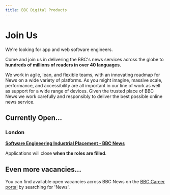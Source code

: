 ```yaml
---
title: BBC Digital Products
---
```

# Join Us

We're looking for app and web software engineers.

Come and join us in delivering the BBC's news services across the globe to **hundreds of millions of readers in over 40 languages.**

We work in agile, lean, and flexible teams, with an innovating roadmap for News on a wide variety of platforms. As you might imagine, massive scale, performance, and accessibility are all important in our line of work as well as support for a wide range of devices. Given the trusted place of BBC News we work carefully and responsibly to deliver the best possible online news service.

## Currently Open...

### London

**[Software Engineering Industrial Placement - BBC News](https://careerssearch.bbc.co.uk/jobs/job/Software-Engineering-Industrial-Placement-News/46240)**

Applications will close **when the roles are filled**.

## Even more vacancies...
You can find available open vacancies across BBC News on the [BBC Career portal](http://careerssearch.bbc.co.uk/jobs/search) by searching for 'News'.
